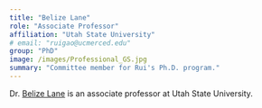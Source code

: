 ```yaml
---
title: "Belize Lane"
role: "Associate Professor"
affiliation: "Utah State University"
# email: "ruigao@ucmerced.edu"
group: "PhD"
image: /images/Professional_GS.jpg
summary: "Committee member for Rui's Ph.D. program."
---
```


Dr. [Belize Lane](https://uwrl.usu.edu/people/faculty/lane-belize) is an associate professor at Utah State University.
